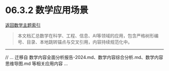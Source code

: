 # 06.3.2 数学应用场景
[返回数学主题索引](./README.md)

> 本文档汇总数学在科学、工程、信息、AI等领域的应用，包含严格树形编号、目录、本地跳转锚点与交叉引用，内容持续规范化中。

---

// ... 迁移自 数学内容全面分析报告-2024.md、数学内容综合分析.md、数学内容思维导图.md 等相关应用内容 ...
